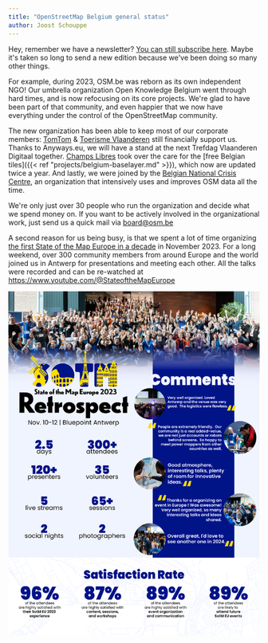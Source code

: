 ```yaml
---
title: "OpenStreetMap Belgium general status"
author: Joost Schouppe
---
```



Hey, remember we have a newsletter? [You can still subscribe here](http://eepurl.com/dmDi-5). Maybe it's taken so long to send a new edition because we've been doing so many other things.

For example, during 2023, OSM.be was reborn as its own independent NGO! Our umbrella organization Open Knowledge Belgium went through hard times, and is now refocusing on its core projects. We're glad to have been part of that community, and even happier that we now have everything under the control of the OpenStreetMap community.

The new organization has been able to keep most of our corporate members: [TomTom](https://www.tomtom.com/) & [Toerisme Vlaanderen](https://toerismevlaanderen.be/) still financially support us. Thanks to Anyways.eu, we will have a stand at the next Trefdag Vlaanderen Digitaal together. [Champs Libres](https://www.champs-libres.coop/) took over the care for the [free Belgian tiles]({{< ref "projects/belgium-baselayer.md" >}}), which now are updated twice a year. And lastly, we were joined by the [Belgian National Crisis Centre](https://crisiscenter.be/en), an organization that intensively uses and improves OSM data all the time.

We're only just over 30 people who run the organization and decide what we spend money on. If you want to be actively involved in the organizational work, just send us a quick mail via <board@osm.be>

A second reason for us being busy, is that we spent a lot of time organizing [the first State of the Map Europe in a decade](https://2023.stateofthemap.eu/) in November 2023. For a long weekend, over 300 community members from around Europe and the world joined us in Antwerp for presentations and meeting each other. All the talks were recorded and can be re-watched at <https://www.youtube.com/@StateoftheMapEurope>

![SotM EU factsheet](https://raw.githubusercontent.com/osmbe/presentations/refs/heads/master/design/SOTM-EU-Factsheet.png)
